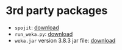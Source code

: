 # 3rd party packages

* `spojit`: [download](https://github.com/michaelrath-work/spojit)
* `run_weka.py`: [download](https://github.com/michaelrath-work/weka-run-helper)
* `weka.jar` version 3.8.3 jar file: [download](https://www.cs.waikato.ac.nz/ml/weka/downloading.html)
